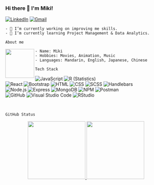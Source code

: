 ### Hi there 👋 I'm Miki!

<a href="https://www.linkedin.com/in/yulinglin1228/"><img alt="LinkedIn" src="https://img.shields.io/badge/linkedin%20-%230077B5.svg?&style=flat&logo=linkedin&logoColor=white"/></a>
<a href="mailto:rita21625@gmail.com"><img alt="Gmail" src="https://img.shields.io/badge/Gmail-D14836?style=flat&logo=gmail&logoColor=white" /></a>

    - 🔭 I’m currently working on improving me skills.
    - 🌱 I’m currently learning Project Management & Data Analytics. 

```About me```
<div>
 <p>
  <img align="left" src="/avatarM.png" height="90px" />
 </p>
 <p>
  
    - Name: Miki
    - Hobbies: Movies, Animation, Music
    - Languages: Mandarin, English, Japanese, Chinese

 </p>    
</div>

```Tech Stack```
<br>

![JavaScript](https://img.shields.io/badge/-JavaScript-05122A?style=flat&logo=javascript)
![R (Statistics)](https://img.shields.io/badge/-R-05122A?style=flat&logo=R&logoColor=276DC3)
<br>
![React](https://img.shields.io/badge/-React-05122A?style=flat&logo=react)
![Bootstrap](https://img.shields.io/badge/-Bootstrap-05122A?style=flat&logo=bootstrap&logoColor=563D7C)
![HTML](https://img.shields.io/badge/-HTML-05122A?style=flat&logo=HTML5)
![CSS](https://img.shields.io/badge/-CSS-05122A?style=flat&logo=CSS3&logoColor=1572B6)
![SCSS](https://img.shields.io/badge/SCSS-05122A?style=flat&logo=SASS&logoColor=%CC6699)
![Handlebars](https://img.shields.io/badge/Handlebars%20js-05122A?style=flat&logo=handlebarsdotjs&logoColor=orange)
<br>
![Node.js](https://img.shields.io/badge/-Node.js-05122A?style=flat&logo=node.js)
![Express](https://img.shields.io/badge/Express-05122A?style=flat&logo=express&logoColor=white)
![MongoDB](https://img.shields.io/badge/MongoDB-05122A?style=flat&logo=mongodb&logoColor=green)
![NPM](https://img.shields.io/badge/npm-05122A?style=flat&logo=npm&logoColor=red)
![Postman](https://img.shields.io/badge/Postman-05122A?style=flat&logo=Postman&logoColor=orange)
<br>
![GitHub](https://img.shields.io/badge/-GitHub-05122A?style=flat&logo=github)
![Visual Studio Code](https://img.shields.io/badge/-Visual%20Studio%20Code-05122A?style=flat&logo=visual-studio-code&logoColor=007ACC)
![RStudio](https://img.shields.io/badge/-RStudio-05122A?style=flat&logo=rstudio)

<br>

```GitHub Status```
<br>

<p align="center">
<a href="https://github.com/AVS1508">
  <img height="180em" src="https://github-readme-stats.vercel.app/api?username=kumomiki&show_icons=true&theme=radical"/>
  <img height="180em" src="https://github-readme-stats.vercel.app/api/top-langs/?username=kumomiki&layout=compact&theme=radical"/>
</a>
</p>

<!--
**kumomiki/kumomiki** is a ✨ _special_ ✨ repository because its `README.md` (this file) appears on your GitHub profile.

Here are some ideas to get you started:

- 🔭 I’m currently working on ...
- 🌱 I’m currently learning ...
- 👯 I’m looking to collaborate on ...
- 🤔 I’m looking for help with ...
- 💬 Ask me about ...
- 📫 How to reach me: ...
- 😄 Pronouns: ...
- ⚡ Fun fact: ...
-->
